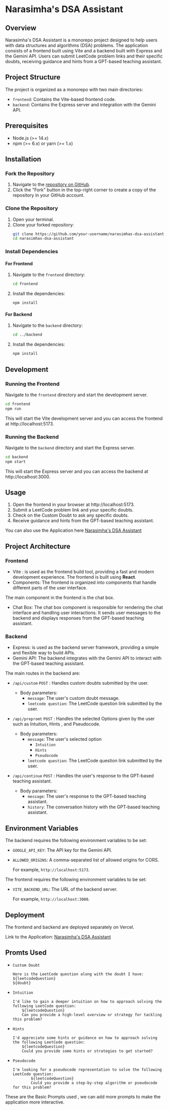 # Narasimha's DSA Assistant
## Overview
Narasimha's DSA Assistant is a monorepo project designed to help users with data structures and algorithms (DSA) problems. The application consists of a frontend built using Vite and a backend built with Express and the Gemini API. Users can submit LeetCode problem links and their specific doubts, receiving guidance and hints from a GPT-based teaching assistant.

## Project Structure
The project is organized as a monorepo with two main directories:
- `frontend`: Contains the Vite-based frontend code.
- `backend`: Contains the Express server and integration with the Gemini API.

## Prerequisites
- Node.js (>= 14.x)
- npm (>= 6.x) or yarn (>= 1.x)

## Installation

### Fork the Repository
1. Navigate to the [repository on GitHub](https://github.com/yourusername/narasimhas-dsa-assistant).
2. Click the "Fork" button in the top-right corner to create a copy of the repository in your GitHub account.

### Clone the Repository
1. Open your terminal.
2. Clone your forked repository:
    ```sh
    git clone https://github.com/your-username/narasimhas-dsa-assistant.git
    cd narasimhas-dsa-assistant
    ```

### Install Dependencies
#### For Frontend
1. Navigate to the `frontend` directory:
    ```sh
    cd frontend
    ```
2. Install the dependencies:
    ```sh
    npm install
    ```

#### For Backend
1. Navigate to the `backend` directory:
    ```sh
    cd ../backend
    ```
2. Install the dependencies:
    ```sh
    npm install
    ```

## Development

### Running the Frontend
Navigate to the `frontend` directory and start the development server.
```sh
cd frontend
npm run 
```
This will start the Vite development server and you can access the frontend at http://localhost:5173.

### Running the Backend
Navigate to the `backend` directory and start the Express server.
```sh
cd backend
npm start
```
This will start the Express server and you can access the backend at http://localhost:3000.

## Usage
1. Open the frontend in your browser at http://localhost:5173.
2. Submit a LeetCode problem link and your specific doubts.
5. Check on the Custom Doubt to ask any specific doubts.
3. Receive guidance and hints from the GPT-based teaching assistant.

You can also use the Application here [Narasimha's DSA Assistant](https://assignment-ebon-theta.vercel.app/)

## Project Architecture

### Frontend
* Vite : is used as the frontend build tool, providing a fast and modern development experience. The frontend is built using **React**.
* Components: The frontend is organized into components that handle different parts of the user interface.

The main component in the frontend is the chat box.
* Chat Box: The chat box component is responsible for rendering the chat interface and handling user interactions. It sends user messages to the backend and displays responses from the GPT-based teaching assistant.

### Backend
* Express: is used as the backend server framework, providing a simple and flexible way to build APIs.
* Gemini API: The backend integrates with the Gemini API to interact with the GPT-based teaching assistant.

The main routes in the backend are:
* `/api/custom` `POST` : Handles custom doubts submitted by the user.
    
    * Body parameters:
        * `message`: The user's custom doubt message.
        * `leetcode question`: The LeetCode question link submitted by the user.


* `/api/prepromt` `POST` : Handles the selected Options given by the user such as Intuition, Hints , and Pseudocode.

    * Body parameters:
        * `message`: The user's selected option
            * `Intuition`
            * `Hints`
            * `Pseudocode`
        * `leetcode question`: The LeetCode question link submitted by the user.


* `/api/continue` `POST` : Handles the user's response to the GPT-based teaching assistant.

    * Body parameters:
        * `message`: The user's response to the GPT-based teaching assistant.
        * `history`: The conversation history with the GPT-based teaching assistant.

## Environment Variables
The backend requires the following environment variables to be set:

* `GOOGLE_API_KEY`: The API key for the Gemini API.

* `ALLOWED_ORIGINS`: A comma-separated list of allowed origins for CORS.

     For example, `http://localhost:5173`.

The frontend requires the following environment variables to be set:

* `VITE_BACKEND_URL`: The URL of the backend server.

     For example, `http://localhost:3000`.


## Deployment
The frontend and backend are deployed separately on Vercel.

Link to the Application: [Narasimha's DSA Assistant](https://assignment-ebon-theta.vercel.app/)


## Promts Used


* `Custom Doubt`

    ```
    Here is the LeetCode question along with the doubt I have:
    ${leetcodeQuestion} 
    ${doubt}
    ```
* `Intuition`
    ```
    I'd like to gain a deeper intuition on how to approach solving the following LeetCode question:
        ${leetcodeQuestion}
        Can you provide a high-level overview or strategy for tackling this problem?
    ```
* `Hints`
    ```
    I'd appreciate some hints or guidance on how to approach solving the following LeetCode question:
        ${leetcodeQuestion}
        Could you provide some hints or strategies to get started?
    ```
* `Pseudocode`
    ```
    I'm looking for a pseudocode representation to solve the following LeetCode question:
            ${leetcodeQuestion} 
            Could you provide a step-by-step algorithm or pseudocode for this problem?
    ```

These are the Basic Prompts used , we can add more prompts to make the application more interactive.